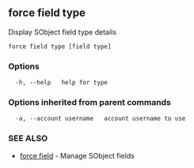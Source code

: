 ## force field type

Display SObject field type details

```
force field type [field type]
```

### Options

```
  -h, --help   help for type
```

### Options inherited from parent commands

```
  -a, --account username   account username to use
```

### SEE ALSO

* [force field](force_field.md)	 - Manage SObject fields

